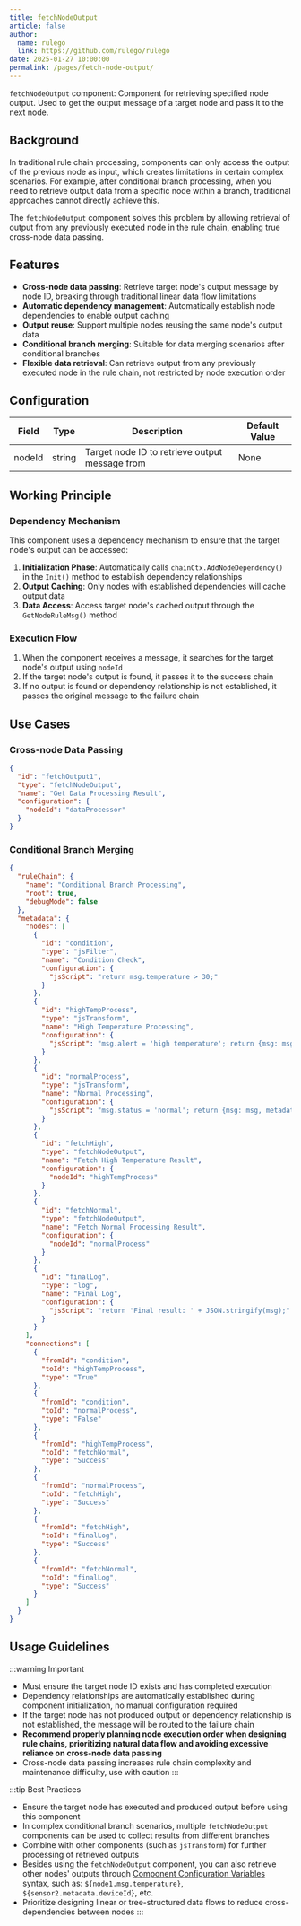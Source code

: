 ```yaml
---
title: fetchNodeOutput
article: false
author: 
  name: rulego
  link: https://github.com/rulego/rulego
date: 2025-01-27 10:00:00
permalink: /pages/fetch-node-output/
---
```


`fetchNodeOutput` component: <Badge text="v0.33.0+"/> Component for retrieving specified node output. Used to get the output message of a target node and pass it to the next node.

## Background

In traditional rule chain processing, components can only access the output of the previous node as input, which creates limitations in certain complex scenarios. For example, after conditional branch processing, when you need to retrieve output data from a specific node within a branch, traditional approaches cannot directly achieve this.

The `fetchNodeOutput` component solves this problem by allowing retrieval of output from any previously executed node in the rule chain, enabling true cross-node data passing.

## Features

- **Cross-node data passing**: Retrieve target node's output message by node ID, breaking through traditional linear data flow limitations
- **Automatic dependency management**: Automatically establish node dependencies to enable output caching
- **Output reuse**: Support multiple nodes reusing the same node's output data
- **Conditional branch merging**: Suitable for data merging scenarios after conditional branches
- **Flexible data retrieval**: Can retrieve output from any previously executed node in the rule chain, not restricted by node execution order

## Configuration

| Field      | Type       | Description          | Default Value |
|------------|------------|----------------------|---------------|
| nodeId     | string     | Target node ID to retrieve output message from | None |

## Working Principle

### Dependency Mechanism

This component uses a dependency mechanism to ensure that the target node's output can be accessed:

1. **Initialization Phase**: Automatically calls `chainCtx.AddNodeDependency()` in the `Init()` method to establish dependency relationships
2. **Output Caching**: Only nodes with established dependencies will cache output data
3. **Data Access**: Access target node's cached output through the `GetNodeRuleMsg()` method

### Execution Flow

1. When the component receives a message, it searches for the target node's output using `nodeId`
2. If the target node's output is found, it passes it to the success chain
3. If no output is found or dependency relationship is not established, it passes the original message to the failure chain

## Use Cases

### Cross-node Data Passing

```json
{
  "id": "fetchOutput1",
  "type": "fetchNodeOutput",
  "name": "Get Data Processing Result",
  "configuration": {
    "nodeId": "dataProcessor"
  }
}
```

### Conditional Branch Merging

```json
{
  "ruleChain": {
    "name": "Conditional Branch Processing",
    "root": true,
    "debugMode": false
  },
  "metadata": {
    "nodes": [
      {
        "id": "condition",
        "type": "jsFilter",
        "name": "Condition Check",
        "configuration": {
          "jsScript": "return msg.temperature > 30;"
        }
      },
      {
        "id": "highTempProcess",
        "type": "jsTransform",
        "name": "High Temperature Processing",
        "configuration": {
          "jsScript": "msg.alert = 'high temperature'; return {msg: msg, metadata: metadata, msgType: msgType};"
        }
      },
      {
        "id": "normalProcess",
        "type": "jsTransform",
        "name": "Normal Processing",
        "configuration": {
          "jsScript": "msg.status = 'normal'; return {msg: msg, metadata: metadata, msgType: msgType};"
        }
      },
      {
        "id": "fetchHigh",
        "type": "fetchNodeOutput",
        "name": "Fetch High Temperature Result",
        "configuration": {
          "nodeId": "highTempProcess"
        }
      },
      {
        "id": "fetchNormal",
        "type": "fetchNodeOutput",
        "name": "Fetch Normal Processing Result",
        "configuration": {
          "nodeId": "normalProcess"
        }
      },
      {
        "id": "finalLog",
        "type": "log",
        "name": "Final Log",
        "configuration": {
          "jsScript": "return 'Final result: ' + JSON.stringify(msg);"
        }
      }
    ],
    "connections": [
      {
        "fromId": "condition",
        "toId": "highTempProcess",
        "type": "True"
      },
      {
        "fromId": "condition",
        "toId": "normalProcess",
        "type": "False"
      },
      {
        "fromId": "highTempProcess",
        "toId": "fetchNormal",
        "type": "Success"
      },
      {
        "fromId": "normalProcess",
        "toId": "fetchHigh",
        "type": "Success"
      },
      {
        "fromId": "fetchHigh",
        "toId": "finalLog",
        "type": "Success"
      },
      {
        "fromId": "fetchNormal",
        "toId": "finalLog",
        "type": "Success"
      }
    ]
  }
}
```

## Usage Guidelines

:::warning Important
- Must ensure the target node ID exists and has completed execution
- Dependency relationships are automatically established during component initialization, no manual configuration required
- If the target node has not produced output or dependency relationship is not established, the message will be routed to the failure chain
- **Recommend properly planning node execution order when designing rule chains, prioritizing natural data flow and avoiding excessive reliance on cross-node data passing**
- Cross-node data passing increases rule chain complexity and maintenance difficulty, use with caution
:::

:::tip Best Practices
- Ensure the target node has executed and produced output before using this component
- In complex conditional branch scenarios, multiple `fetchNodeOutput` components can be used to collect results from different branches
- Combine with other components (such as `jsTransform`) for further processing of retrieved outputs
- Besides using the `fetchNodeOutput` component, you can also retrieve other nodes' outputs through [Component Configuration Variables](/en/pages/baa05c/) syntax, such as: `${node1.msg.temperature}`, `${sensor2.metadata.deviceId}`, etc.
- Prioritize designing linear or tree-structured data flows to reduce cross-dependencies between nodes
:::